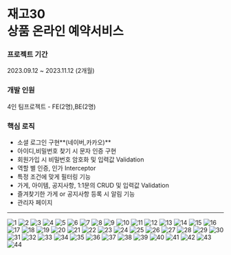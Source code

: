 # 재고30 <br> 상품 온라인 예약서비스

### 프로젝트 기간
2023.09.12 ~ 2023.11.12 (2개월)
### 개발 인원
4인 팀프로젝트 - FE(2명),BE(2명)

### 핵심 로직
- 소셜 로그인 구현**(네이버,카카오)**
- 아이디,비밀번호 찾기 시 문자 인증 구현
- 회원가입 시 비밀번호 암호화 및 입력값 Validation
- 역할 별 인증, 인가 Interceptor
- 특정 조건에 맞게 필터링 기능
- 가게, 아이템, 공지사항, 1:1문의 CRUD 및 입력값 Validation
- 즐겨찾기한 가게 or 공지사항 등록 시 알림 기능
- 관리자 페이지
<hr>
  
![1](https://github.com/ahj30420/CapstoneDesign/assets/79964990/4b9890be-cb6d-41d9-b941-bbe1bd94aa1a)
![2](https://github.com/ahj30420/CapstoneDesign/assets/79964990/2f0d77a6-153a-46ac-8fbf-6c0b2d921838)
![3](https://github.com/ahj30420/CapstoneDesign/assets/79964990/dc3eb1de-a24f-4cbc-964b-d3529b68bc44)
![4](https://github.com/ahj30420/CapstoneDesign/assets/79964990/23d2c308-32f6-4af1-8ac5-c5ea435f07e4)
![5](https://github.com/ahj30420/CapstoneDesign/assets/79964990/84fed672-4597-4f1d-92ea-86243bc7bbd2)
![6](https://github.com/ahj30420/CapstoneDesign/assets/79964990/1ddd91ef-5955-4a2d-93c0-4a5bd09c7825)
![7](https://github.com/ahj30420/CapstoneDesign/assets/79964990/54431a30-b155-4064-8abc-7d0abd1384c1)
![8](https://github.com/ahj30420/CapstoneDesign/assets/79964990/d042e4e2-7b5a-452a-abb8-6388258cfadd)
![9](https://github.com/ahj30420/CapstoneDesign/assets/79964990/e086eca5-122d-48b5-bfbc-b74df57ec73c)
![10](https://github.com/ahj30420/CapstoneDesign/assets/79964990/084e2176-7d4e-46b8-ac39-3aa0494dad43)
![11](https://github.com/ahj30420/CapstoneDesign/assets/79964990/7f09cfab-3d73-4d5a-946f-83e373ac0e7e)
![12](https://github.com/ahj30420/CapstoneDesign/assets/79964990/396c3b57-3767-49d7-bfd2-a08fb51f16e9)
![13](https://github.com/ahj30420/CapstoneDesign/assets/79964990/c31f02f4-4d1f-4540-8794-dccabbf298f4)
![14](https://github.com/ahj30420/CapstoneDesign/assets/79964990/1ffe6f26-3b51-4bd5-9bb2-cac9f827bd7d)
![15](https://github.com/ahj30420/CapstoneDesign/assets/79964990/593a9c11-2665-41f4-8cef-b7e6919c6653)
![16](https://github.com/ahj30420/CapstoneDesign/assets/79964990/c84d8837-abcc-4506-88de-8817e8864ff3)
![17](https://github.com/ahj30420/CapstoneDesign/assets/79964990/77281b36-6518-4784-a11f-296a515f2c3b)
![18](https://github.com/ahj30420/CapstoneDesign/assets/79964990/9d14ace2-5f10-4189-9878-9036e2be7efc)
![19](https://github.com/ahj30420/CapstoneDesign/assets/79964990/ba4f3a12-d3a9-4df7-8a6c-132fa83b9eeb)
![20](https://github.com/ahj30420/CapstoneDesign/assets/79964990/ca5083b2-1fab-40c2-b2bd-a011bc3cd25b)
![21](https://github.com/ahj30420/CapstoneDesign/assets/79964990/a00ccf44-8888-4bc8-8f5f-42b2c944d201)
![22](https://github.com/ahj30420/CapstoneDesign/assets/79964990/750f26cb-4c0b-481b-ab37-b9cd15e35bc1)
![23](https://github.com/ahj30420/CapstoneDesign/assets/79964990/118ef400-3780-4cdb-82ab-63be5f620424)
![24](https://github.com/ahj30420/CapstoneDesign/assets/79964990/776a8e11-27ad-46cb-9bc2-5888a7dfff3a)
![25](https://github.com/ahj30420/CapstoneDesign/assets/79964990/7c2f1397-b4b4-49a1-a254-f71982a9fa7b)
![26](https://github.com/ahj30420/CapstoneDesign/assets/79964990/e0329c69-9049-4db4-b0ec-c012d53663db)
![27](https://github.com/ahj30420/CapstoneDesign/assets/79964990/b91842ab-b53d-4dd6-8a7f-96b3d1dd0c37)
![28](https://github.com/ahj30420/CapstoneDesign/assets/79964990/a7053b46-b1cb-4f9b-8203-0bed80d149be)
![29](https://github.com/ahj30420/CapstoneDesign/assets/79964990/cb8e0d44-4d5b-468e-adc4-4decdd0d25ee)
![30](https://github.com/ahj30420/CapstoneDesign/assets/79964990/236c4d96-e48e-45f5-a472-fff5130e2155)
![31](https://github.com/ahj30420/CapstoneDesign/assets/79964990/57aca2fe-0e95-4a9f-895d-625da11adec0)
![32](https://github.com/ahj30420/CapstoneDesign/assets/79964990/9c2da8ec-1b26-45df-ab82-6b1a4545bffd)
![33](https://github.com/ahj30420/CapstoneDesign/assets/79964990/d8554ced-2bd9-46a8-a631-bb319f7f7b13)
![34](https://github.com/ahj30420/CapstoneDesign/assets/79964990/14787403-7380-409d-9236-42ec6607cf7d)
![35](https://github.com/ahj30420/CapstoneDesign/assets/79964990/ea7c0a38-36f8-4979-80da-3af404f6a03f)
![36](https://github.com/ahj30420/CapstoneDesign/assets/79964990/74f4a058-a35b-4c63-bcb1-2c493e02c2c9)
![37](https://github.com/ahj30420/CapstoneDesign/assets/79964990/18e450fd-f62d-4d44-a9ff-60f5d5f9702f)
![38](https://github.com/ahj30420/CapstoneDesign/assets/79964990/e56e9f29-8772-4735-a4c6-680ed7a236f2)
![39](https://github.com/ahj30420/CapstoneDesign/assets/79964990/6458428c-20f7-455f-85bc-c41bbf80c81c)
![40](https://github.com/ahj30420/CapstoneDesign/assets/79964990/3c4f42bd-163f-47e3-8ad5-1d4e091e950c)
![41](https://github.com/ahj30420/CapstoneDesign/assets/79964990/79e2ec11-ffdd-4ac7-8dd8-f3bb9b25da6e)
![42](https://github.com/ahj30420/CapstoneDesign/assets/79964990/5c00544e-3046-4bc3-b054-f965a693e91f)
![43](https://github.com/ahj30420/CapstoneDesign/assets/79964990/c94780d5-2bd4-4a4d-95e2-23223e73cafd)
![44](https://github.com/ahj30420/CapstoneDesign/assets/79964990/9c02261c-3d9a-4fb9-8586-ef51114c04c7)
